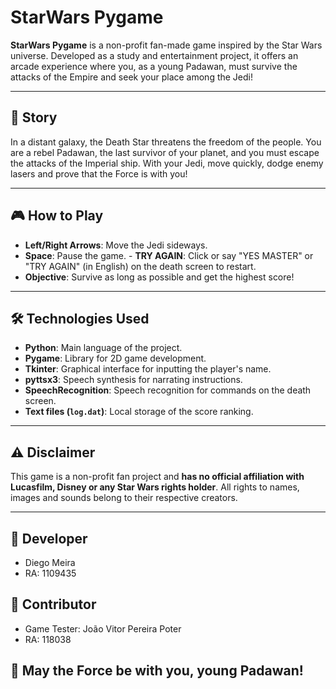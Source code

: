 # StarWars Pygame

**StarWars Pygame** is a non-profit fan-made game inspired by the Star Wars universe. Developed as a study and entertainment project, it offers an arcade experience where you, as a young Padawan, must survive the attacks of the Empire and seek your place among the Jedi!

---

## 🌟 Story

In a distant galaxy, the Death Star threatens the freedom of the people. You are a rebel Padawan, the last survivor of your planet, and you must escape the attacks of the Imperial ship. With your Jedi, move quickly, dodge enemy lasers and prove that the Force is with you!

---

## 🎮 How to Play

- **Left/Right Arrows**: Move the Jedi sideways.
- **Space**: Pause the game. - **TRY AGAIN**: Click or say "YES MASTER" or "TRY AGAIN" (in English) on the death screen to restart.
- **Objective**: Survive as long as possible and get the highest score!

---

## 🛠️ Technologies Used

- **Python**: Main language of the project.
- **Pygame**: Library for 2D game development.
- **Tkinter**: Graphical interface for inputting the player's name.
- **pyttsx3**: Speech synthesis for narrating instructions.
- **SpeechRecognition**: Speech recognition for commands on the death screen.
- **Text files (`log.dat`)**: Local storage of the score ranking.

---

## ⚠️ Disclaimer

This game is a non-profit fan project and **has no official affiliation with Lucasfilm, Disney or any Star Wars rights holder**. All rights to names, images and sounds belong to their respective creators.

---

## 👾 Developer

- Diego Meira
- RA: 1109435

## 👾 Contributor

- Game Tester: João Vitor Pereira Poter  
- RA: 118038

## 🚀 May the Force be with you, young Padawan!
